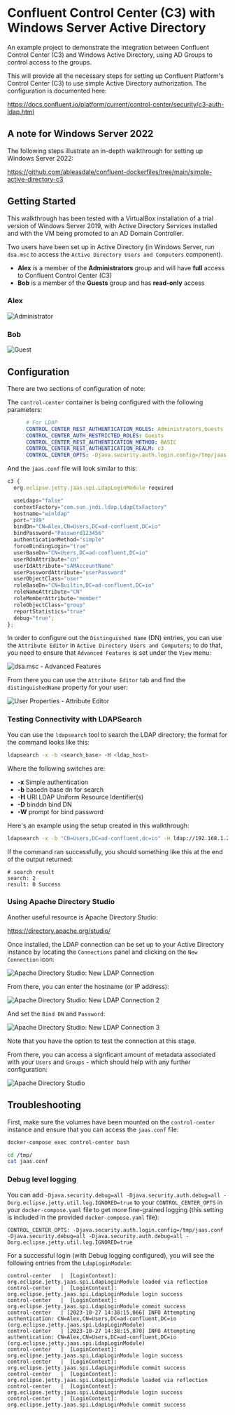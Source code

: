 # Confluent Control Center (C3) with Windows Server Active Directory

An example project to demonstrate the integration between Confluent Control Center (C3) and Windows Active Directory, using AD Groups to control access to the groups.

This will provide all the necessary steps for setting up Confluent Platform's Control Center (C3) to use simple Active Directory authorization.  The configuration is documented here:

<https://docs.confluent.io/platform/current/control-center/security/c3-auth-ldap.html>

## A note for Windows Server 2022

The following steps illustrate an in-depth walkthrough for setting up Windows Server 2022:

<https://github.com/ableasdale/confluent-dockerfiles/tree/main/simple-active-directory-c3>

## Getting Started

This walkthrough has been tested with a VirtualBox installation of a trial version of Windows Server 2019, with Active Directory Services installed and with the VM being promoted to an AD Domain Controller.

Two users have been set up in Active Directory (in Windows Server, run `dsa.msc` to access the `Active Directory Users and Computers` component).  

- **Alex** is a member of the **Administrators** group and will have **full** access to Confluent Control Center (C3)
- **Bob** is a member of the **Guests** group and has **read-only** access

### Alex

![Administrator](img/admin.png)

### Bob

![Guest](img/guest.png)

## Configuration

There are two sections of configuration of note:

The `control-center` container is being configured with the following parameters:

```yaml
      # For LDAP
      CONTROL_CENTER_REST_AUTHENTICATION_ROLES: Administrators,Guests
      CONTROL_CENTER_AUTH_RESTRICTED_ROLES: Guests
      CONTROL_CENTER_REST_AUTHENTICATION_METHOD: BASIC
      CONTROL_CENTER_REST_AUTHENTICATION_REALM: c3
      CONTROL_CENTER_OPTS: -Djava.security.auth.login.config=/tmp/jaas.conf
```

And the `jaas.conf` file will look similar to this:

```javascript
c3 {
  org.eclipse.jetty.jaas.spi.LdapLoginModule required

  useLdaps="false"
  contextFactory="com.sun.jndi.ldap.LdapCtxFactory"
  hostname="winldap"
  port="389"
  bindDn="CN=Alex,CN=Users,DC=ad-confluent,DC=io"
  bindPassword="Password123456"
  authenticationMethod="simple"
  forceBindingLogin="true"
  userBaseDn="CN=Users,DC=ad-confluent,DC=io"
  userRdnAttribute="cn"
  userIdAttribute="sAMAccountName"
  userPasswordAttribute="userPassword"
  userObjectClass="user" 
  roleBaseDn="CN=Builtin,DC=ad-confluent,DC=io"
  roleNameAttribute="CN"
  roleMemberAttribute="member" 
  roleObjectClass="group"
  reportStatistics="true"
  debug="true";
};
```

In order to configure out the `Distinguished Name` (DN) entries, you can use the `Attribute Editor` in `Active Directory Users and Computers`; to do that, you need to ensure that `Advanced Features` is set under the `View` menu:

![dsa.msc - Advanced Features](img/advanced-features.png)

From there you can use the `Attribute Editor` tab and find the `distinguishedName` property for your user:

![User Properties - Attribute Editor](img/user-properties.png)

### Testing Connectivity with LDAPSearch

You can use the `ldapsearch` tool to search the LDAP directory; the format for the command looks like this:

```bash
ldapsearch -x -b <search_base> -H <ldap_host>
```

Where the following switches are:

- **-x**         Simple authentication
- **-b** basedn  base dn for search
- **-H** URI     LDAP Uniform Resource Identifier(s)
- **-D** binddn  bind DN
- **-W**         prompt for bind password

Here's an example using the setup created in this walkthrough:

```bash
ldapsearch -x -b "CN=Users,DC=ad-confluent,dc=io" -H ldap://192.168.1.236 -D "cn=Alex,CN=Users,DC=ad-confluent,DC=io" -W
```

If the command ran successfully, you should something like this at the end of the output returned:

```
# search result
search: 2
result: 0 Success
```

### Using Apache Directory Studio

Another useful resource is Apache Directory Studio:

<https://directory.apache.org/studio/>

Once installed, the LDAP connection can be set up to your Active Directory instance by locating the `Connections` panel and clicking on the `New Connection` icon:

![Apache Directory Studio: New LDAP Connection](img/connections.png)

From there, you can enter the hostname (or IP address):

![Apache Directory Studio: New LDAP Connection 2](img/new-ldap-conn.png)

And set the `Bind DN` and `Password`:

![Apache Directory Studio: New LDAP Connection 3](img/connn2.png)

Note that you have the option to test the connection at this stage.

From there, you can access a signficant amount of metadata associated with your `Users` and `Groups` - which should help with any further configuration:

![Apache Directory Studio](img/directorystudio.png)

## Troubleshooting

First, make sure the volumes have been mounted on the `control-center` instance and ensure that you can access the `jaas.conf` file:

```bash
docker-compose exec control-center bash
```

```bash
cd /tmp/
cat jaas.conf
```

### Debug level logging

You can add `-Djava.security.debug=all -Djava.security.auth.debug=all -Dorg.eclipse.jetty.util.log.IGNORED=true` to your `CONTROL_CENTER_OPTS` in your `docker-compose.yaml` file to get more fine-grained logging (this setting is included in the provided `docker-compose.yaml` file):

```properties
CONTROL_CENTER_OPTS: -Djava.security.auth.login.config=/tmp/jaas.conf -Djava.security.debug=all -Djava.security.auth.debug=all -Dorg.eclipse.jetty.util.log.IGNORED=true
```

For a successful login (with Debug logging configured), you will see the following entries from the `LdapLoginModule`:

```log
control-center   | 	[LoginContext]: org.eclipse.jetty.jaas.spi.LdapLoginModule loaded via reflection
control-center   | 	[LoginContext]: org.eclipse.jetty.jaas.spi.LdapLoginModule login success
control-center   | 	[LoginContext]: org.eclipse.jetty.jaas.spi.LdapLoginModule commit success
control-center   | [2023-10-27 14:38:15,066] INFO Attempting authentication: CN=Alex,CN=Users,DC=ad-confluent,DC=io (org.eclipse.jetty.jaas.spi.LdapLoginModule)
control-center   | [2023-10-27 14:38:15,070] INFO Attempting authentication: CN=Alex,CN=Users,DC=ad-confluent,DC=io (org.eclipse.jetty.jaas.spi.LdapLoginModule)
control-center   | 	[LoginContext]: org.eclipse.jetty.jaas.spi.LdapLoginModule login success
control-center   | 	[LoginContext]: org.eclipse.jetty.jaas.spi.LdapLoginModule commit success
control-center   | 	[LoginContext]: org.eclipse.jetty.jaas.spi.LdapLoginModule loaded via reflection
control-center   | 	[LoginContext]: org.eclipse.jetty.jaas.spi.LdapLoginModule login success
control-center   | 	[LoginContext]: org.eclipse.jetty.jaas.spi.LdapLoginModule commit success
```
